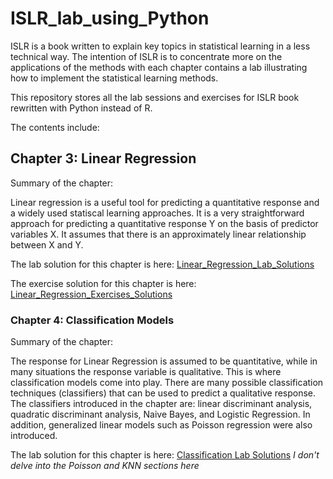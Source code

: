 # ISLR_lab_using_Python

ISLR is a book written to explain key topics in statistical learning in a less technical way. The intention of ISLR is to concentrate more on the applications of the methods with each chapter contains a lab illustrating how to implement the statistical learning methods.

This repository stores all the lab sessions and exercises for ISLR book rewritten with Python instead of R. 

The contents include: 

## Chapter 3: Linear Regression 

Summary of the chapter: 

Linear regression is a useful tool for predicting a quantitative response and a widely used statiscal learning approaches. It is a very straightforward approach for predicting a quantitative response Y on the basis of predictor variables X. It assumes that there is an approximately linear relationship between X and Y. 

The lab solution for this chapter is here: [Linear_Regression_Lab_Solutions](https://github.com/AiNguyen237/ISLR_lab_using_Python/blob/main/Linear_Regression/Linear_Regression_Exercise.ipynb)

The exercise solution for this chapter is here: [Linear_Regression_Exercises_Solutions](https://github.com/AiNguyen237/ISLR_lab_using_Python/blob/main/Linear_Regression/Linear_Regression_Lab_Session.ipynb)

### Chapter 4: Classification Models

Summary of the chapter:

The response for Linear Regression is assumed to be quantitative, while in many situations the response variable is qualitative. This is where classification models come into play. There are many possible classification techniques (classifiers) that can be used to predict a qualitative response. The classifiers introduced in the chapter are: linear discriminant analysis, quadratic discriminant analysis, Naive Bayes, and Logistic Regression. In addition, generalized linear models such as Poisson regression were also introduced.

The lab solution for this chapter is here: [Classification Lab Solutions](https://github.com/AiNguyen237/ISLR_lab_using_Python/blob/main/Classification/Classification_Lab_Session.ipynb)
*I don't delve into the Poisson and KNN sections here*
